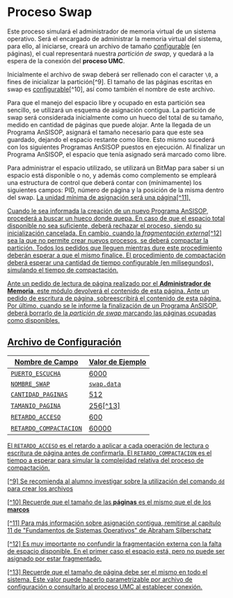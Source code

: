 # Proceso Swap

Este proceso simulará el administrador de memoria virtual de un sistema operativo. Será el encargado de administrar la memoria virtual del sistema, para ello, al iniciarse, creará un archivo de tamaño <u>configurable</u> (en páginas), el cual representará nuestra _partición de swap_, y quedará a la espera de la conexión del **proceso UMC**.

Inicialmente el archivo de swap deberá ser rellenado con el caracter `\0`, a fines de inicializar la partición[^9]. El tamaño de las páginas escritas en swap es <u>configurable</u>[^10], así como también el nombre de este archivo.

Para que el manejo del espacio libre y ocupado en esta partición sea sencillo, se utilizará un esquema de asignación contigua. La partición de swap será considerada inicialmente como un hueco del total de su tamaño, medido en cantidad de páginas que puede alojar. Ante la llegada de un Programa AnSISOP, asignará el tamaño necesario para que este sea guardado, dejando el espacio restante como libre. Esto mismo sucederá con los siguientes Programas AnSISOP puestos en ejecución. Al finalizar un Programa AnSISOP, el espacio que tenía asignado será marcado como libre.

Para administrar el espacio utilizado, se utilizará un BitMap para saber si un espacio está disponible o no, y además como complemento se empleará una estructura de control que deberá contar con (mínimamente) los siguientes campos: PID, número de página y la posición de la misma dentro del swap. <u>La unidad mínima de asignación será una página<u>[^11].

Cuando le sea informada la creación de un nuevo Programa AnSISOP, procederá a buscar un hueco donde quepa. En caso de que el espacio total disponible no sea suficiente, deberá rechazar el proceso, siendo su inicialización cancelada. En cambio, cuando la _fragmentación externa_[^12] sea la que no permite crear nuevos procesos, se deberá compactar la partición. Todos los pedidos que lleguen mientras dure este procedimiento deberán esperar a que el mismo finalice. El procedimiento de compactación deberá esperar una cantidad de tiempo <u>configurable</u> (en milisegundos), simulando el tiempo de compactación.

Ante un pedido de lectura de página realizado por el **Administrador de Memoria**, este módulo devolverá el contenido de esta página. Ante un pedido de escritura de página, sobreescribirá el contenido de esta página. Por último, cuando se le informe la finalización de un Programa AnSISOP, deberá borrarlo de la _partición de swap_ marcando las páginas ocupadas como disponibles.

## Archivo de Configuración

| Nombre de Campo | Valor de Ejemplo |
|-----------------|------------------|
| `PUERTO_ESCUCHA` | 6000 |
| `NOMBRE_SWAP` | `swap.data` |
| `CANTIDAD_PAGINAS` | 512 |
| `TAMANIO_PAGINA` | 256[^13] |
| `RETARDO_ACCESO` | 600 | 
| `RETARDO_COMPACTACION` | 60000 |

El `RETARDO_ACCESO` es el retardo a aplicar a cada operación de lectura o escritura de página antes de confirmarla. El `RETARDO_COMPACTACION` es el tiempo a esperar para simular la complejidad relativa del proceso de compactación.

[^9] Se recomienda al alumno investigar sobre la utilización del comando `dd` para crear los archivos

[^10] Recuerde que el tamaño de las **páginas** es el mismo que el de los **marcos**

[^11] Para más información sobre asignación contigua, remitirse al capítulo 11 de "Fundamentos de Sistemas Operativos" de Abraham Silberschatz

[^12] Es muy importante no confundir la fragmentación externa con la falta de espacio disponible. En el primer caso el espacio está, pero no puede ser asignado por estar fragmentado.

[^13] Recuerde que el tamaño de página debe ser el mismo en todo el sistema. Este valor puede hacerlo parametrizable por archivo de configuración o consultarlo al proceso UMC al establecer conexión.
